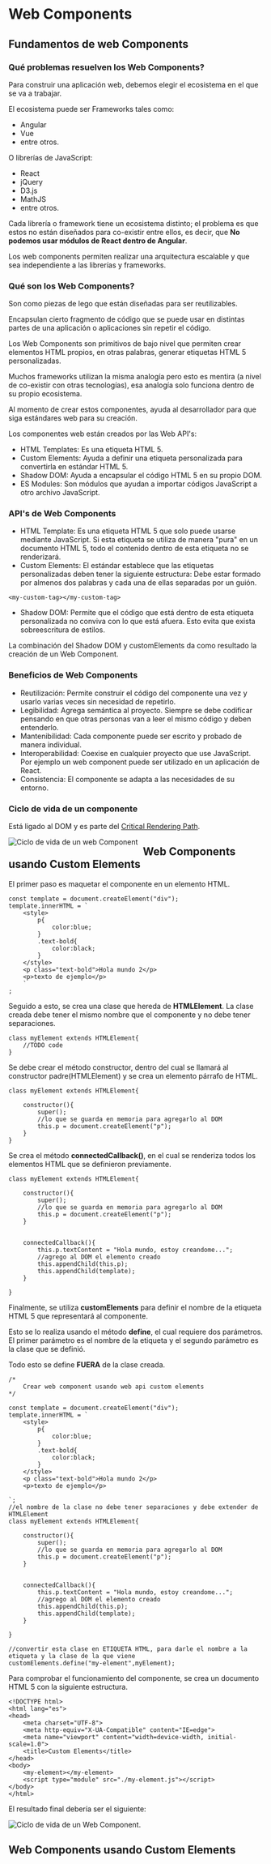 # Web Components

## Fundamentos de web Components

### Qué problemas resuelven los Web Components?

Para construir una aplicación web, debemos elegir
el ecosistema en el que se va a trabajar.

El ecosistema puede ser Frameworks tales como:

- Angular
- Vue
- entre otros.

O librerías de JavaScript:

- React
- jQuery
- D3.js
- MathJS
- entre otros.

Cada librería o framework tiene un ecosistema
distinto; el problema es que estos no están
diseñados para co-existir entre ellos, es decir,
que **No podemos usar módulos de React dentro
de Angular**.

Los web components permiten realizar una arquitectura
escalable y que sea independiente a las librerías
y frameworks.

### Qué son los Web Components?

Son como piezas de lego que están diseñadas para ser
reutilizables.

Encapsulan cierto fragmento de código que se puede
usar en distintas partes de una aplicación o aplicaciones
sin repetir el código.

Los Web Components son primitivos de bajo nivel que permiten
crear elementos HTML propios, en otras palabras, generar
etiquetas HTML 5 personalizadas.

Muchos frameworks utilizan la misma analogía pero
esto es mentira (a nivel de co-existir con otras
 tecnologías), esa analogía solo funciona dentro
 de su propio ecosistema.

Al momento de crear estos componentes, ayuda al desarrollador
para que siga estándares web para su creación.

Los componentes web están creados por las Web API's:

- HTML Templates: Es una etiqueta HTML 5.
- Custom Elements: Ayuda a definir una etiqueta personalizada
para convertirla en estándar HTML 5.
- Shadow DOM: Ayuda a encapsular el código HTML 5 en su propio
DOM.
- ES Modules: Son módulos que ayudan a importar códigos JavaScript
a otro archivo JavaScript.

### API's de Web Components

- HTML Template: Es una etiqueta HTML 5 que solo puede 
usarse mediante JavaScript. Si esta etiqueta se utiliza de
manera "pura" en un documento HTML 5, todo el contenido dentro
de esta etiqueta no se renderizará.
- Custom Elements: El estándar establece que las etiquetas
personalizadas deben tener la siguiente estructura: Debe estar
formado por almenos dos palabras y cada una de ellas separadas
por un guión.

``<my-custom-tag></my-custom-tag>``

- Shadow DOM: Permite que el código que está dentro de
esta etiqueta personalizada no conviva con lo que está afuera. Esto evita
que exista sobreescritura de estilos.

La combinación del Shadow DOM y customElements da como
resultado la creación de un Web Component.

### Beneficios de Web Components

- Reutilización: Permite construir el código del componente
una vez y usarlo varias veces sin necesidad de repetirlo.
- Legibilidad: Agrega semántica al proyecto. Siempre se debe
codificar pensando en que otras personas van a leer
el mismo código y deben entenderlo.
- Mantenibilidad: Cada componente puede ser escrito y probado
de manera individual.
- Interoperabilidad: Coexise en cualquier proyecto que use JavaScript.
Por ejemplo un web component puede ser utilizado en un aplicación de React.
- Consistencia: El componente se adapta a las necesidades de su entorno.

### Ciclo de vida de un componente

Está ligado al DOM y es parte del [Critical Rendering Path](https://developer.mozilla.org/en-US/docs/Web/Performance/Critical_rendering_path).

<img src="https://onedrive.live.com/?authkey=%21APBX9wr3DBr7CUY&cid=9E25B3969A31E528&id=9E25B3969A31E528%21109&parId=9E25B3969A31E528%21108&o=OneUp"
     alt="Ciclo de vida de un web Component"
     style="float: left; margin-right: 10px;" />

## Web Components usando Custom Elements

El primer paso es maquetar el componente en un 
elemento HTML.

```
const template = document.createElement("div");
template.innerHTML = `
    <style>
        p{
            color:blue;
        }
        .text-bold{
            color:black;
        }
    </style>
    <p class="text-bold">Hola mundo 2</p>
    <p>texto de ejemplo</p>
    `
;
```
Seguido a esto, se crea una clase que hereda de **HTMLElement**.
La clase creada debe tener el mismo nombre que el componente
y no debe tener separaciones.

```
class myElement extends HTMLElement{
    //TODO code
}
```

Se debe crear el método constructor, dentro del cual
se llamará al constructor padre(HTMLElement) y se crea un 
elemento párrafo de HTML.

```
class myElement extends HTMLElement{

    constructor(){
        super();
        //lo que se guarda en memoria para agregarlo al DOM        
        this.p = document.createElement("p");
    }
}
```

Se crea el método **connectedCallback()**, en el cual
se renderiza todos los elementos HTML que se definieron
previamente.

```
class myElement extends HTMLElement{

    constructor(){
        super();
        //lo que se guarda en memoria para agregarlo al DOM        
        this.p = document.createElement("p");
    }


    connectedCallback(){
        this.p.textContent = "Hola mundo, estoy creandome...";
        //agrego al DOM el elemento creado
        this.appendChild(this.p);
        this.appendChild(template);
    }

}
```

Finalmente, se utiliza **customElements** para definir 
el nombre de la etiqueta HTML 5 que representará al componente.

Esto se lo realiza usando el método **define**, el cual requiere dos
parámetros. El primer parámetro es el nombre de la etiqueta y 
el segundo parámetro es la clase que se definió.

Todo esto se define **FUERA** de la clase creada.

```
/*
    Crear web component usando web api custom elements 
*/

const template = document.createElement("div");
template.innerHTML = `
    <style>
        p{
            color:blue;
        }
        .text-bold{
            color:black;
        }
    </style>
    <p class="text-bold">Hola mundo 2</p>
    <p>texto de ejemplo</p>

`;
//el nombre de la clase no debe tener separaciones y debe extender de HTMLElement
class myElement extends HTMLElement{

    constructor(){
        super();
        //lo que se guarda en memoria para agregarlo al DOM        
        this.p = document.createElement("p");
    }


    connectedCallback(){
        this.p.textContent = "Hola mundo, estoy creandome...";
        //agrego al DOM el elemento creado
        this.appendChild(this.p);
        this.appendChild(template);
    }

}

//convertir esta clase en ETIQUETA HTML, para darle el nombre a la etiqueta y la clase de la que viene
customElements.define("my-element",myElement);
```
Para comprobar el funcionamiento del componente, se crea un documento
HTML 5 con la siguiente estructura.

```
<!DOCTYPE html>
<html lang="es">
<head>
    <meta charset="UTF-8">
    <meta http-equiv="X-UA-Compatible" content="IE=edge">
    <meta name="viewport" content="width=device-width, initial-scale=1.0">
    <title>Custom Elements</title>
</head>
<body>
    <my-element></my-element>
    <script type="module" src="./my-element.js"></script>
</body>
</html>
```

El resultado final debería ser el siguiente:

![Ciclo de vida de un Web Component]("https://github.com/dapacheco1/WebComponents/tree/main/resources/img/ciclo_vida.png").

## Web Components usando Custom Elements


